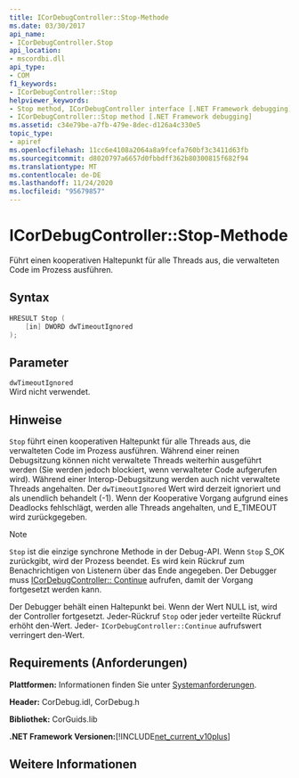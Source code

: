 ```yaml
---
title: ICorDebugController::Stop-Methode
ms.date: 03/30/2017
api_name:
- ICorDebugController.Stop
api_location:
- mscordbi.dll
api_type:
- COM
f1_keywords:
- ICorDebugController::Stop
helpviewer_keywords:
- Stop method, ICorDebugController interface [.NET Framework debugging]
- ICorDebugController::Stop method [.NET Framework debugging]
ms.assetid: c34e79be-a7fb-479e-8dec-d126a4c330e5
topic_type:
- apiref
ms.openlocfilehash: 11cc6e4108a2064a8a9fcefa760bf3c3411d63fb
ms.sourcegitcommit: d8020797a6657d0fbbdff362b80300815f682f94
ms.translationtype: MT
ms.contentlocale: de-DE
ms.lasthandoff: 11/24/2020
ms.locfileid: "95679857"
---
```

# <a name="icordebugcontrollerstop-method"></a>ICorDebugController::Stop-Methode

Führt einen kooperativen Haltepunkt für alle Threads aus, die verwalteten Code im Prozess ausführen.  
  
## <a name="syntax"></a>Syntax  
  
```cpp  
HRESULT Stop (  
    [in] DWORD dwTimeoutIgnored  
);  
```  
  
## <a name="parameters"></a>Parameter  

 `dwTimeoutIgnored`  
 Wird nicht verwendet.  
  
## <a name="remarks"></a>Hinweise  

 `Stop` führt einen kooperativen Haltepunkt für alle Threads aus, die verwalteten Code im Prozess ausführen. Während einer reinen Debugsitzung können nicht verwaltete Threads weiterhin ausgeführt werden (Sie werden jedoch blockiert, wenn verwalteter Code aufgerufen wird). Während einer Interop-Debugsitzung werden auch nicht verwaltete Threads angehalten. Der `dwTimeoutIgnored` Wert wird derzeit ignoriert und als unendlich behandelt (-1). Wenn der Kooperative Vorgang aufgrund eines Deadlocks fehlschlägt, werden alle Threads angehalten, und E_TIMEOUT wird zurückgegeben.  
  
> [!NOTE]
> `Stop` ist die einzige synchrone Methode in der Debug-API. Wenn `Stop` S_OK zurückgibt, wird der Prozess beendet. Es wird kein Rückruf zum Benachrichtigen von Listenern über das Ende angegeben. Der Debugger muss [ICorDebugController:: Continue](icordebugcontroller-continue-method.md) aufrufen, damit der Vorgang fortgesetzt werden kann.  
  
 Der Debugger behält einen Haltepunkt bei. Wenn der Wert NULL ist, wird der Controller fortgesetzt. Jeder-Rückruf `Stop` oder jeder verteilte Rückruf erhöht den-Wert. Jeder- `ICorDebugController::Continue` aufrufswert verringert den-Wert.  
  
## <a name="requirements"></a>Requirements (Anforderungen)  

 **Plattformen:** Informationen finden Sie unter [Systemanforderungen](../../get-started/system-requirements.md).  
  
 **Header:** CorDebug.idl, CorDebug.h  
  
 **Bibliothek:** CorGuids.lib  
  
 **.NET Framework Versionen:**[!INCLUDE[net_current_v10plus](../../../../includes/net-current-v10plus-md.md)]  
  
## <a name="see-also"></a>Weitere Informationen

